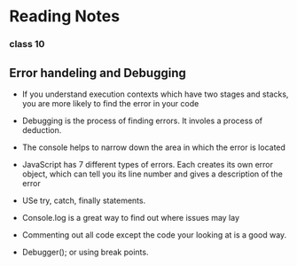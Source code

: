 # Reading Notes
### class 10


## Error handeling and Debugging

- If you understand execution contexts  which have two stages and stacks, you are more likely to find the error in your code

- Debugging is the process of finding errors. It involes a process of deduction.

- The console helps to narrow down the area in which the error is located

- JavaScript has 7 different types of errors. Each creates its own error object, which can tell you its line number and gives a description of the error

- USe try, catch, finally statements.

- Console.log is a great way to find out where issues may lay

- Commenting out all code except the code your looking at is a good way.

- Debugger(); or using break points. 
